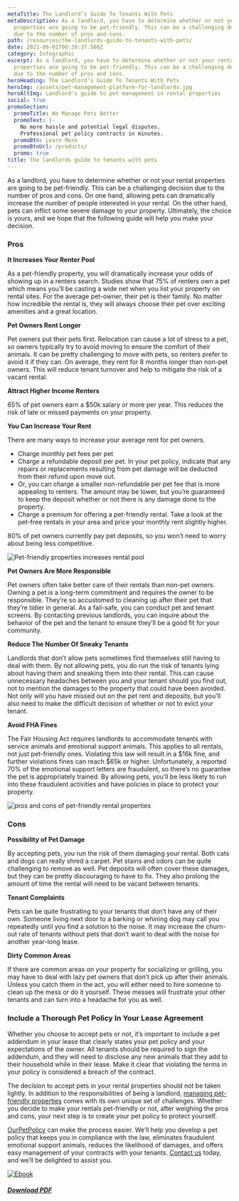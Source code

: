 ```yaml
---
metaTitle: The Landlord’s Guide To Tenants With Pets
metaDescription: As a landlord, you have to determine whether or not your rental
  properties are going to be pet-friendly. This can be a challenging decision
  due to the number of pros and cons.
path: /resources/the-landlords-guide-to-tenants-with-pets/
date: 2021-06-01T00:39:37.566Z
category: Infographic
excerpt: As a landlord, you have to determine whether or not your rental
  properties are going to be pet-friendly. This can be a challenging decision
  due to the number of pros and cons.
heroHeading: The Landlord’s Guide To Tenants With Pets
heroImg: /assets/pet-management-platform-for-landlords.jpg
heroAltImg: Landlord's guide to pet management in rental properties
social: true
promoSection:
  promoTitle: We Manage Pets Better
  promoText: |-
    No more hassle and potential legal disputes.
    Professional pet policy contracts in minutes.
  promoBtn: Learn More
  promoBtnUrl: /products/
  promo: true
title: the landlords guide to tenants with pets
---
```

As a landlord, you have to determine whether or not your rental properties are going to be pet-friendly. This can be a challenging decision due to the number of pros and cons. On one hand, allowing pets can dramatically increase the number of people interested in your rental. On the other hand, pets can inflict some severe damage to your property. Ultimately, the choice is yours, and we hope that the following guide will help you make your decision.

### Pros

**It Increases Your Renter Pool**

As a pet-friendly property, you will dramatically increase your odds of showing up in a renters search. Studies show that 75% of renters own a pet which means you’ll be casting a wide net when you list your property on rental sites. For the average pet-owner, their pet is their family. No matter how incredible the rental is, they will always choose their pet over exciting amenities and a great location.

**Pet Owners Rent Longer**

Pet owners put their pets first. Relocation can cause a lot of stress to a pet, so owners typically try to avoid moving to ensure the comfort of their animals. It can be pretty challenging to move with pets, so renters prefer to avoid it if they can. On average, they rent for 8 months longer than non-pet owners. This will reduce tenant turnover and help to mitigate the risk of a vacant rental.

**Attract Higher Income Renters**

65% of pet owners earn a $50k salary or more per year. This reduces the risk of late or missed payments on your property.

**You Can Increase Your Rent**

There are many ways to increase your average rent for pet owners.

* Charge monthly pet fees per pet
* Charge a refundable deposit per pet. In your pet policy, indicate that any repairs or replacements resulting from pet damage will be deducted from their refund upon move out.
* Or, you can charge a smaller non-refundable per pet fee that is more appealing to renters. The amount may be lower, but you’re guaranteed to keep the deposit whether or not there is any damage done to the property.
* Charge a premium for offering a pet-friendly rental. Take a look at the pet-free rentals in your area and price your monthly rent slightly higher.

80% of pet owners currently pay pet deposits, so you won’t need to worry about being less competitive.

![Pet-friendly properties increases rental pool](/assets/renters-with-pets.jpeg)

**Pet Owners Are More Responsible**

Pet owners often take better care of their rentals than non-pet owners. Owning a pet is a long-term commitment and requires the owner to be responsible. They’re so accustomed to cleaning up after their pet that they’re tidier in general. As a fail-safe, you can conduct pet and tenant screens. By contacting previous landlords, you can inquire about the behavior of the pet and the tenant to ensure they’ll be a good fit for your community.

**Reduce The Number Of Sneaky Tenants**

Landlords that don’t allow pets sometimes find themselves still having to deal with them. By not allowing pets, you do run the risk of tenants lying about having them and sneaking them into their rental. This can cause unnecessary headaches between you and your tenant should you find out, not to mention the damages to the property that could have been avoided. Not only will you have missed out on the pet rent and deposits, but you’ll also need to make the difficult decision of whether or not to evict your tenant.

**Avoid FHA Fines**

The Fair Housing Act requires landlords to accommodate tenants with service animals and emotional support animals. This applies to all rentals, not just pet-friendly ones. Violating this law will result in a $16k fine, and further violations fines can reach $65k or higher. Unfortunately, a reported 70% of the emotional support letters are fraudulent, so there’s no guarantee the pet is appropriately trained. By allowing pets, you’ll be less likely to run into these fraudulent activities and have policies in place to protect your property.

![pros and cons of pet-friendly rental properties](/assets/renting-to-pets.jpeg)

### Cons

**Possibility of Pet Damage**

By accepting pets, you run the risk of them damaging your rental. Both cats and dogs can really shred a carpet. Pet stains and odors can be quite challenging to remove as well. Pet deposits will often cover these damages, but they can be pretty discouraging to have to fix. They also prolong the amount of time the rental will need to be vacant between tenants.

**Tenant Complaints**

Pets can be quite frustrating to your tenants that don’t have any of their own. Someone living next door to a barking or whining dog may call you repeatedly until you find a solution to the noise. It may increase the churn-out rate of tenants without pets that don’t want to deal with the noise for another year-long lease.

**Dirty Common Areas**

If there are common areas on your property for socializing or grilling, you may have to deal with lazy pet owners that don’t pick up after their animals. Unless you catch them in the act, you will either need to hire someone to clean up the mess or do it yourself. These messes will frustrate your other tenants and can turn into a headache for you as well.

### Include a Thorough Pet Policy In Your Lease Agreement

Whether you choose to accept pets or not, it’s important to include a pet addendum in your lease that clearly states your pet policy and your expectations of the owner. All tenants should be required to sign the addendum, and they will need to disclose any new animals that they add to their household while in their lease. Make it clear that violating the terms in your policy is considered a breach of the contract.

The decision to accept pets in your rental properties should not be taken lightly. In addition to the responsibilities of being a landlord, [managing pet-friendly properties](/resources/five-tips-for-managing-pets-on-your-rental-properties) comes with its own unique set of challenges. Whether you decide to make your rentals pet-friendly or not, after weighing the pros and cons, your next step is to create your pet policy to protect yourself.

[OurPetPolicy](/products) can make the process easier. We’ll help you develop a pet policy that keeps you in compliance with the law, eliminates fraudulent emotional support animals, reduces the likelihood of damages, and offers easy management of your contracts with your tenants. [Contact us](https://www.landlordtech.com/contact) today, and we’ll be delighted to assist you.

[![Ebook](/assets/changing-world-of-rental-property-pet-damage.jpg "Ebook")](/assets/Changing-World-of-Rental-Property-Pet-Damage.pdf)

###### **[Download PDF](/assets/Changing-World-of-Rental-Property-Pet-Damage.pdf)**